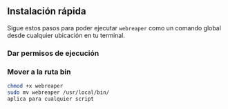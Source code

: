 ## Instalación rápida

Sigue estos pasos para poder ejecutar `webreaper` como un comando global desde cualquier ubicación en tu terminal.

### Dar permisos de ejecución
### Mover a la ruta bin
```bash
chmod +x webreaper
sudo mv webreaper /usr/local/bin/
aplica para cualquier script 
